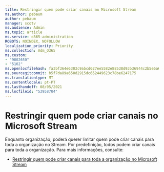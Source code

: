 ```yaml
---
title: Restringir quem pode criar canais no Microsoft Stream
ms.author: pebaum
author: pebaum
manager: scotv
ms.audience: Admin
ms.topic: article
ms.service: o365-administration
ROBOTS: NOINDEX, NOFOLLOW
localization_priority: Priority
ms.collection: Adm_O365
ms.custom:
- "9002650"
- "5102"
ms.openlocfilehash: fa3bf364e6303c9abcd627ee5582e88538d93b36944c2b5e5a6e1bedeee630cc
ms.sourcegitcommit: b5f7da89a650d2915dc652449623c78be6247175
ms.translationtype: MT
ms.contentlocale: pt-PT
ms.lasthandoff: 08/05/2021
ms.locfileid: "53958704"
---
```

# <a name="restrict-who-can-create-channels-in-microsoft-stream"></a>Restringir quem pode criar canais no Microsoft Stream

Enquanto organização, poderá querer limitar quem pode criar canais para toda a organização no Stream. Por predefinição, todos podem criar canais para toda a organização. Para mais informações, consulte:

- [Restringir quem pode criar canais para toda a organização no Microsoft Stream](https://docs.microsoft.com/stream/restrict-companywide-channels)
